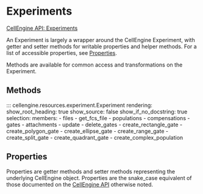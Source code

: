 # Experiments

[CellEngine API: Experiments](https://docs.cellengine.com/api/#experiments)

An Experiment is largely a wrapper around the CellEngine Experiment, with
getter and setter methods for writable properties and helper methods. For a
list of accessible properties, see [Properties](#properties).

Methods are available for common access and transformations on the Experiment.

## Methods

::: cellengine.resources.experiment.Experiment
    rendering:
      show_root_heading: true
      show_source: false
      show_if_no_docstring: true
    selection:
      members:
        - files
        - get_fcs_file
        - populations
        - compensations
        - gates
        - attachments
        - update
        - delete_gates
        - create_rectangle_gate
        - create_polygon_gate
        - create_ellipse_gate
        - create_range_gate
        - create_split_gate
        - create_quadrant_gate
        - create_complex_population

## Properties
Properties are getter methods and setter methods representing the underlying
CellEngine object. Properties are the snake_case equivalent of those documented on the
[CellEngine API](https://docs.cellengine.com/api/#experiments)
otherwise noted.
